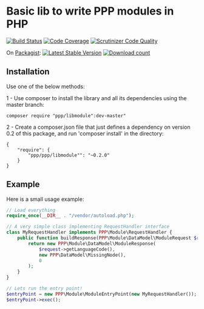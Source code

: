 # Basic lib to write PPP modules in PHP

[![Build Status](https://scrutinizer-ci.com/g/ProjetPP/PPP-LibModule-PHP/badges/build.png?b=master)](https://scrutinizer-ci.com/g/ProjetPP/PPP-LibModule-PHP/build-status/master)
[![Code Coverage](https://scrutinizer-ci.com/g/ProjetPP/PPP-LibModule-PHP/badges/coverage.png?b=master)](https://scrutinizer-ci.com/g/ProjetPP/PPP-LibModule-PHP/?branch=master)
[![Scrutinizer Code Quality](https://scrutinizer-ci.com/g/ProjetPP/PPP-LibModule-PHP/badges/quality-score.png?b=master)](https://scrutinizer-ci.com/g/ProjetPP/PPP-LibModule-PHP/?branch=master)

On [Packagist](https://packagist.org/packages/ppp/libmodule):
[![Latest Stable Version](https://poser.pugx.org/ppp/libmodule/version.png)](https://packagist.org/packages/ppp/libmodule)
[![Download count](https://poser.pugx.org/ppp/libmodule/d/total.png)](https://packagist.org/packages/ppp/libmodule)


## Installation

Use one of the below methods:

1 - Use composer to install the library and all its dependencies using the master branch:

    composer require "ppp/libmodule":dev-master"

2 - Create a composer.json file that just defines a dependency on version 0.2 of this package, and run 'composer install' in the directory:

    {
        "require": {
            "ppp/ppp/libmodule"": "~0.2.0"
        }
    }


## Example

Here is a small usage example:

```php
// Load everything
require_once(__DIR__ . "/vendor/autoload.php");

// A very simple class implementing RequestHandler interface
class MyRequestHandler implements PPP\Module\RequestHandler {
	public function buildResponse(PPP\Module\DataModel\ModuleRequest $request) {
		return new PPP\Module\DataModel\ModuleResponse(
			$request->getLanguageCode(),
			new PPP\DataModel\MissingNode(),
			0
		);
	}
}

// Lets run the entry point!
$entryPoint = new PPP\Module\ModuleEntryPoint(new MyRequestHandler());
$entryPoint->exec();
```
